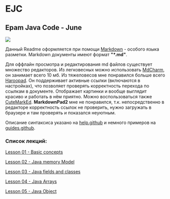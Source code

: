 # EJC
## Epam Java Code - June
![](https://pp.userapi.com/c629522/v629522699/3d626/UhMsJ2n2NTo.jpg)

Данный Readme оформляется при помощи [Markdown](https://ru.wikipedia.org/wiki/Markdown) - особого языка разметки. Markdown документы имеют формат **"*.md"**.

Для оффлайн просмотра и редактирования md файлов существует множество редакторов. Из легковесных можно использовать [MdCharm](https://github.com/zhangshine/MdCharm/releases), он занимает всего 10 мб.
Из тяжеловесов мне понравился больше всего [Haroopad](http://pad.haroopress.com/user.html). Он поддерживает активные ссылки (включаются в настройках), что позволяет проверять корректность перехода по ссылкам в документе. Отображает картинки и вообще выглядит красиво и работать в нём приятно. Можно воспользоваться также [CuteMarkEd]( https://cloose.github.io/CuteMarkEd).
**MarkdownPad2** мне не понравился, т.к. непосредственно в редакторе корректность ссылок не проверить, нужно загружать в браузере и там проверять и показался неуютным.

Описание синтаксиса указано на [help.github](https://help.github.com/articles/basic-writing-and-formatting-syntax/) и немного примеров на [guides.github](https://guides.github.com/features/mastering-markdown/).

### Список лекций:
[Lesson 01 - Basic concepts](./doc/lesson1.md)

[Lesson 02 - Java memory Model](./doc/lesson2.md)

[Lesson 03 - Java fields and classes](./doc/lesson3.md)

[Lesson 04 - Java Arrays](./doc/lesson4.md)

[Lesson 05 - Java Object](./doc/lesson5.md)